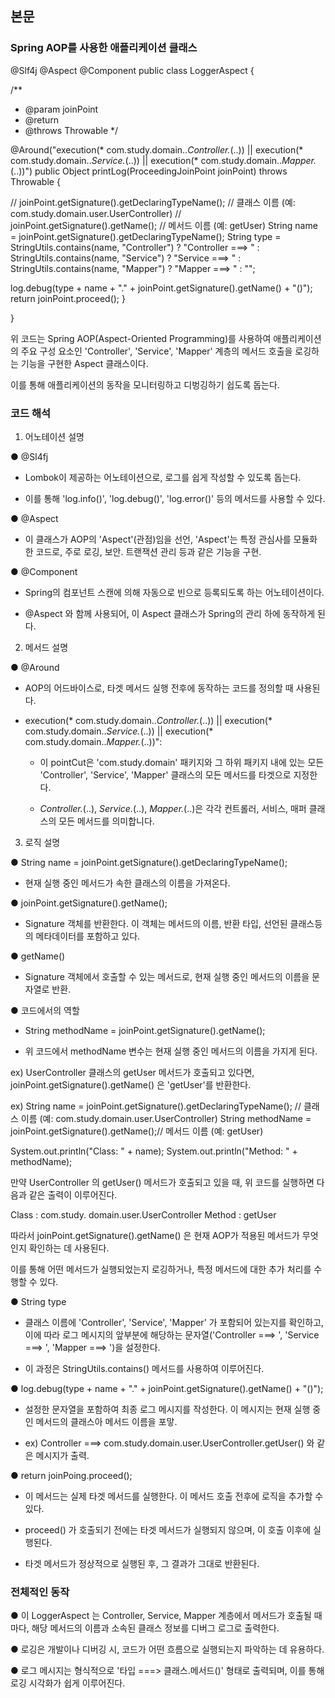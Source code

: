 ## 본문

### Spring AOP를 사용한 애플리케이션 클래스

@Slf4j
@Aspect
@Component
public class LoggerAspect {

/**
* @param joinPoint
* @return
* @throws Throwable
*/

@Around("execution(* com.study.domain..*Controller.*(..)) || execution(* com.study.domain..*Service.*(..)) || execution(* com.study.domain..*Mapper.*(..))")
public Object printLog(ProceedingJoinPoint joinPoint) throws Throwable {

// joinPoint.getSignature().getDeclaringTypeName(); // 클래스 이름 (예: com.study.domain.user.UserController)
// joinPoint.getSignature().getName();  // 메서드 이름 (예: getUser)
String name = joinPoint.getSignature().getDeclaringTypeName();
String type =
StringUtils.contains(name, "Controller") ? "Controller ===> " :
StringUtils.contains(name, "Service") ? "Service ===> " :
StringUtils.contains(name, "Mapper") ? "Mapper ===> " :
"";

log.debug(type + name + "." + joinPoint.getSignature().getName() + "()");
return joinPoint.proceed();
}

}


위 코드는 Spring AOP(Aspect-Oriented Programming)를 사용하여 애플리케이션의 주요 구성 요소인 'Controller', 'Service', 'Mapper' 계층의 메서드 호출을 로깅하는 기능을 구현한 Aspect 클래스이다.

이를 통해 애플리케이션의 동작을 모니터링하고 디벙깅하기 쉽도록 돕는다.

### 코드 해석   

1. 어노테이션 설명

● @Sl4fj

- Lombok이 제공하는 어노테이션으로, 로그를 쉽게 작성할 수 있도록 돕는다.
 
- 이를 통해 'log.info()', 'log.debug()', 'log.error()' 등의 메서드를 사용할 수 있다.

● @Aspect

- 이 클래스가 AOP의 'Aspect'(관점)임을 선언, 'Aspect'는 특정 관심사를 모듈화한 코드로, 주로 로깅, 보안. 트랜잭션 관리 등과 같은 기능을 구현.

● @Component

- Spring의 컴포넌트 스캔에 의해 자동으로 빈으로 등록되도록 하는 어노테이션이다.

- @Aspect 와 함께 사용되어, 이 Aspect 클래스가 Spring의 관리 하에 동작하게 된다.

2. 메서드 설명

● @Around

- AOP의 어드바이스로, 타겟 메서드 실행 전후에 동작하는 코드를 정의할 때 사용된다.

- execution(* com.study.domain..*Controller.*(..)) || 
  execution(* com.study.domain..*Service.*(..)) || 
  execution(* com.study.domain..*Mapper.*(..))":

  - 이 pointCut은 'com.study.domain' 패키지와 그 하위 패키지 내에 있는 모든 'Controller', 'Service', 'Mapper' 클래스의 모든 메서드를 타겟으로 지정한다.

  - *Controller.*(..), *Service.*(..), *Mapper.*(..)은 각각 컨트롤러, 서비스, 매퍼 클래스의 모든 메서드를 의미합니다.

3. 로직 설명

● String name = joinPoint.getSignature().getDeclaringTypeName();

- 현재 실행 중인 메서드가 속한 클래스의 이름을 가져온다.
  
● joinPoint.getSignature().getName();

- Signature 객체를 반환한다. 이 객체는 메서드의 이름, 반환 타입, 선언된 클래스등의 메타데이터를 포함하고 있다.

● getName()

- Signature 객체에서 호출할 수 있는 메서드로, 현재 실행 중인 메서드의 이름을 문자열로 반환.

● 코드에서의 역할

  - String methodName = joinPoint.getSignature().getName();

- 위 코드에서 methodName 변수는 현재 실행 중인 메서드의 이름을 가지게 된다. 

ex) UserController 클래스의 getUser 메서드가 호출되고 있다면,
joinPoint.getSignature().getName() 은 'getUser'를 반환한다.

ex) String name = joinPoint.getSignature().getDeclaringTypeName(); // 클래스 이름 (예: com.study.domain.user.UserController)
String methodName = joinPoint.getSignature().getName();// 메서드 이름 (예: getUser)

System.out.println("Class: " + name);
System.out.println("Method: " + methodName);  

만약 UserController 의 getUser() 메서드가 호출되고 있을 때, 위 코드를 실행하면 다음과 같은 출력이 이루어진다.

Class : com.study. domain.user.UserController
Method : getUser

따라서 joinPoint.getSignature().getName() 은 현재 AOP가 적용된 메서드가 무엇인지 확인하는 데 사용된다.

이를 통해 어떤 메서드가 실행되었는지 로깅하거나, 특정 메서드에 대한 추가 처리를 수행할 수 있다.  

● String type 

- 클래스 이름에 'Controller', 'Service', 'Mapper' 가 포함되어 있는지를 확인하고, 
이에 따라 로그 메시지의 앞부분에 해당하는 문자열('Controller ===> ', 'Service ===> ', 'Mapper ===> ')을 설정한다.

- 이 과정은 StringUtils.contains() 메서드를 사용하여 이루어진다.

● log.debug(type + name + "." + joinPoint.getSignature().getName() + "()");

- 설정한 문자열을 포함하여 최종 로그 메시지를 작성한다. 이 메시지는 현재 실행 중인 메서드의 클래스아 메서드 이름을 포맣.

- ex) Controller ===> com.study.domain.user.UserController.getUser() 와 같은 메시지가 출력.

● return joinPoing.proceed();

- 이 메서드는 실제 타겟 메서드를 실행한다. 이 메서드 호출 전후에 로직을 추가할 수 있다.

- proceed() 가 호출되기 전에는 타겟 메서드가 실행되지 않으며, 이 호출 이후에 실행된다.

- 타겟 메서드가 정상적으로 실행된 후, 그 결과가 그대로 반환된다.

### 전체적인 동작

● 이 LoggerAspect 는 Controller, Service, Mapper 계층에서 메서드가 호출될 때마다, 해당 메서드의 이름과 소속된 클래스 정보를 디버그 로그로 출력한다.

● 로깅은 개발이나 디버깅 시, 코드가 어떤 흐름으로 실행되는지 파악하는 데 유용하다.

● 로그 메시지는 형식적으로 '타입 ===> 클래스.메서드()' 형태로 출력되며, 이를 통해 로깅 시각화가 쉽게 이루어진다.




